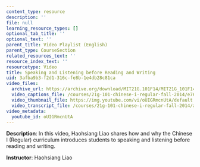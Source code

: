```yaml
---
content_type: resource
description: ''
file: null
learning_resource_types: []
optional_tab_title: ''
optional_text: ''
parent_title: Video Playlist (English)
parent_type: CourseSection
related_resources_text: ''
resource_index_text: ''
resourcetype: Video
title: Speaking and Listening before Reading and Writing
uid: 3afba9b3-f2d1-316c-fe8b-1e4db28c81ca
video_files:
  archive_url: https://archive.org/download/MIT21G.101F14/MIT21G_101F14_Listening_English_300k.mp4
  video_captions_file: /courses/21g-101-chinese-i-regular-fall-2014/e76b5a5cc31a5d939c6ee9774bfa1d61_oUIGRmcnUtA.vtt
  video_thumbnail_file: https://img.youtube.com/vi/oUIGRmcnUtA/default.jpg
  video_transcript_file: /courses/21g-101-chinese-i-regular-fall-2014/a98e0209936ea77a8c52ecb4e8f0ced2_oUIGRmcnUtA.pdf
video_metadata:
  youtube_id: oUIGRmcnUtA
---
```


**Description**: In this video, Haohsiang Liao shares how and why the Chinese I (Regular) curriculum introduces students to speaking and listening before reading and writing.

**Instructor**: Haohsiang Liao